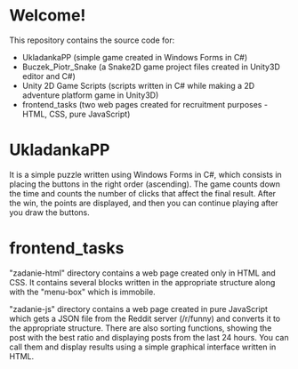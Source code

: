 # Welcome!
This repository contains the source code for:
- UkladankaPP (simple game created in Windows Forms in C#)
- Buczek_Piotr_Snake (a Snake2D game project files created in Unity3D editor and C#)
- Unity 2D Game Scripts (scripts written in C# while making a 2D adventure platform game in Unity3D)
- frontend_tasks (two web pages created for recruitment purposes - HTML, CSS, pure JavaScript)

# UkladankaPP

It is a simple puzzle written using Windows Forms in C#, which consists in placing the buttons in the right order (ascending). The game counts down the time and counts the number of clicks that affect the final result. After the win, the points are displayed, and then you can continue playing after you draw the buttons.

# frontend_tasks

"zadanie-html" directory contains a web page created only in HTML and CSS. It contains several blocks written in the appropriate structure along with the "menu-box" which is immobile.

"zadanie-js" directory contains a web page created in pure JavaScript which gets a JSON file from the Reddit server (/r/funny) and converts it to the appropriate structure. There are also sorting functions, showing the post with the best ratio and displaying posts from the last 24 hours. You can call them and display results using a simple graphical interface written in HTML. 

